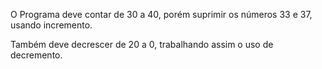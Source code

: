 O Programa deve contar de 30 a 40, porém suprimir os números 33 e 37, usando incremento.

Também deve decrescer de 20 a 0, trabalhando assim o uso de decremento.